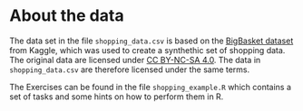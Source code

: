 # About the data

The data set in the file `shopping_data.csv` is based on the [BigBasket dataset](https://www.kaggle.com/datasets/surajjha101/bigbasket-entire-product-list-28k-datapoints) from Kaggle, which was used to create a synthethic set of shopping data. The original data are licensed under [CC BY-NC-SA 4.0](https://creativecommons.org/licenses/by-nc-sa/4.0/). The data in `shopping_data.csv` are therefore licensed under the same terms.

The Exercises can be found in the file `shopping_example.R` which contains a set of tasks and some hints on how to perform them in R.